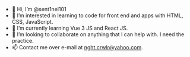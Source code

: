 - 👋 Hi, I’m @sent1nel101
- 👀 I’m interested in learning to code for front end and apps with HTML, CSS, JavaScript.
- 🌱 I’m currently learning Vue 3 JS and React JS.
- 💞️ I’m looking to collaborate on anything that I can help with. I need the practice.
- 📫 Contact me over e-mail at nght.crwlr@yahoo.com.

<!---
sent1nel101/sent1nel101 is a ✨ special ✨ repository because its `README.md` (this file) appears on your GitHub profile.
You can click the Preview link to take a look at your changes.
--->
